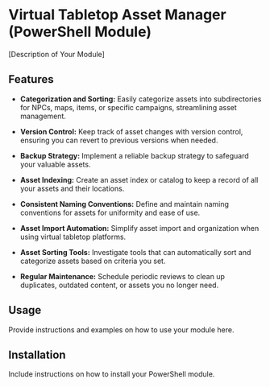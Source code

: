 # Virtual Tabletop Asset Manager (PowerShell Module)

[Description of Your Module]

## Features

- **Categorization and Sorting:** Easily categorize assets into subdirectories for NPCs, maps, items, or specific campaigns, streamlining asset management.

- **Version Control:** Keep track of asset changes with version control, ensuring you can revert to previous versions when needed.

- **Backup Strategy:** Implement a reliable backup strategy to safeguard your valuable assets.

- **Asset Indexing:** Create an asset index or catalog to keep a record of all your assets and their locations.

- **Consistent Naming Conventions:** Define and maintain naming conventions for assets for uniformity and ease of use.

- **Asset Import Automation:** Simplify asset import and organization when using virtual tabletop platforms.

- **Asset Sorting Tools:** Investigate tools that can automatically sort and categorize assets based on criteria you set.

- **Regular Maintenance:** Schedule periodic reviews to clean up duplicates, outdated content, or assets you no longer need.

## Usage

Provide instructions and examples on how to use your module here.

## Installation

Include instructions on how to install your PowerShell module.
